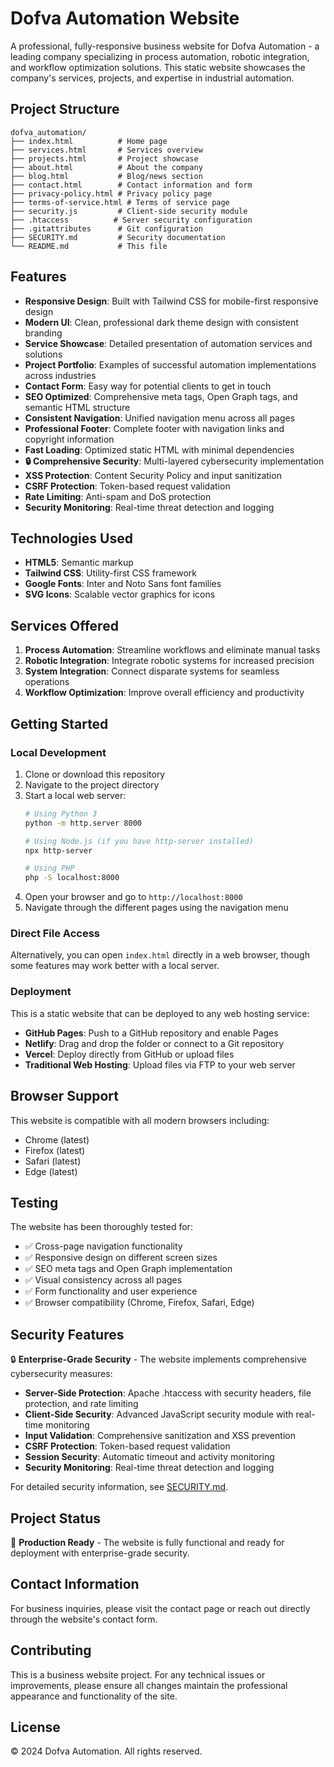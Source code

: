 # Dofva Automation Website

A professional, fully-responsive business website for Dofva Automation - a leading company specializing in process automation, robotic integration, and workflow optimization solutions. This static website showcases the company's services, projects, and expertise in industrial automation.

## Project Structure

```
dofva_automation/
├── index.html          # Home page
├── services.html       # Services overview
├── projects.html       # Project showcase
├── about.html          # About the company
├── blog.html           # Blog/news section
├── contact.html        # Contact information and form
├── privacy-policy.html # Privacy policy page
├── terms-of-service.html # Terms of service page
├── security.js         # Client-side security module
├── .htaccess          # Server security configuration
├── .gitattributes      # Git configuration
├── SECURITY.md         # Security documentation
└── README.md           # This file
```

## Features

- **Responsive Design**: Built with Tailwind CSS for mobile-first responsive design
- **Modern UI**: Clean, professional dark theme design with consistent branding
- **Service Showcase**: Detailed presentation of automation services and solutions
- **Project Portfolio**: Examples of successful automation implementations across industries
- **Contact Form**: Easy way for potential clients to get in touch
- **SEO Optimized**: Comprehensive meta tags, Open Graph tags, and semantic HTML structure
- **Consistent Navigation**: Unified navigation menu across all pages
- **Professional Footer**: Complete footer with navigation links and copyright information
- **Fast Loading**: Optimized static HTML with minimal dependencies
- **🔒 Comprehensive Security**: Multi-layered cybersecurity implementation
- **XSS Protection**: Content Security Policy and input sanitization
- **CSRF Protection**: Token-based request validation
- **Rate Limiting**: Anti-spam and DoS protection
- **Security Monitoring**: Real-time threat detection and logging

## Technologies Used

- **HTML5**: Semantic markup
- **Tailwind CSS**: Utility-first CSS framework
- **Google Fonts**: Inter and Noto Sans font families
- **SVG Icons**: Scalable vector graphics for icons

## Services Offered

1. **Process Automation**: Streamline workflows and eliminate manual tasks
2. **Robotic Integration**: Integrate robotic systems for increased precision
3. **System Integration**: Connect disparate systems for seamless operations
4. **Workflow Optimization**: Improve overall efficiency and productivity

## Getting Started

### Local Development

1. Clone or download this repository
2. Navigate to the project directory
3. Start a local web server:
   ```bash
   # Using Python 3
   python -m http.server 8000
   
   # Using Node.js (if you have http-server installed)
   npx http-server
   
   # Using PHP
   php -S localhost:8000
   ```
4. Open your browser and go to `http://localhost:8000`
5. Navigate through the different pages using the navigation menu

### Direct File Access

Alternatively, you can open `index.html` directly in a web browser, though some features may work better with a local server.

### Deployment

This is a static website that can be deployed to any web hosting service:
- **GitHub Pages**: Push to a GitHub repository and enable Pages
- **Netlify**: Drag and drop the folder or connect to a Git repository
- **Vercel**: Deploy directly from GitHub or upload files
- **Traditional Web Hosting**: Upload files via FTP to your web server

## Browser Support

This website is compatible with all modern browsers including:
- Chrome (latest)
- Firefox (latest)
- Safari (latest)
- Edge (latest)

## Testing

The website has been thoroughly tested for:
- ✅ Cross-page navigation functionality
- ✅ Responsive design on different screen sizes
- ✅ SEO meta tags and Open Graph implementation
- ✅ Visual consistency across all pages
- ✅ Form functionality and user experience
- ✅ Browser compatibility (Chrome, Firefox, Safari, Edge)

## Security Features

🔒 **Enterprise-Grade Security** - The website implements comprehensive cybersecurity measures:

- **Server-Side Protection**: Apache .htaccess with security headers, file protection, and rate limiting
- **Client-Side Security**: Advanced JavaScript security module with real-time monitoring
- **Input Validation**: Comprehensive sanitization and XSS prevention
- **CSRF Protection**: Token-based request validation
- **Session Security**: Automatic timeout and activity monitoring
- **Security Monitoring**: Real-time threat detection and logging

For detailed security information, see [SECURITY.md](./SECURITY.md).

## Project Status

🚀 **Production Ready** - The website is fully functional and ready for deployment with enterprise-grade security.

## Contact Information

For business inquiries, please visit the contact page or reach out directly through the website's contact form.

## Contributing

This is a business website project. For any technical issues or improvements, please ensure all changes maintain the professional appearance and functionality of the site.

## License

© 2024 Dofva Automation. All rights reserved.
